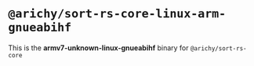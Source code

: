 # `@arichy/sort-rs-core-linux-arm-gnueabihf`

This is the **armv7-unknown-linux-gnueabihf** binary for `@arichy/sort-rs-core`

